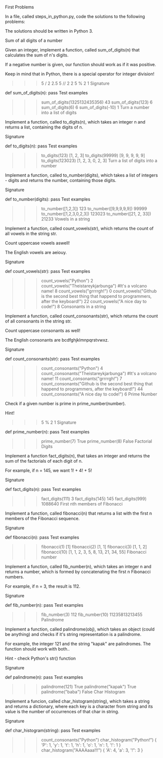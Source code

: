 First Problems

In a file, called steps_in_python.py, code the solutions to the following problems:

The solutions should be written in Python 3.

Sum of all digits of a number

Given an integer, implement a function, called sum_of_digits(n) that calculates the sum of n's digits.

If a negative number is given, our function should work as if it was positive.

Keep in mind that in Python, there is a special operator for integer division!

>>> 5 / 2
2.5
>>> 5 // 2
2
>>> 5 % 2
1
Signature

def sum_of_digits(n):
    pass
Test examples

>>> sum_of_digits(1325132435356)
43
>>> sum_of_digits(123)
6
>>> sum_of_digits(6)
6
>>> sum_of_digits(-10)
1
Turn a number into a list of digits

Implement a function, called to_digits(n), which takes an integer n and returns a list, containing the digits of n.

Signature

def to_digits(n):
    pass
Test examples

>>> to_digits(123)
[1, 2, 3]
>>> to_digits(99999)
[9, 9, 9, 9, 9]
>>> to_digits(123023)
[1, 2, 3, 0, 2, 3]
Turn a list of digits into a number

Implement a function, called to_number(digits), which takes a list of integers - digits and returns the number, containing those digits.

Signature

def to_number(digits):
    pass
Test examples

>>> to_number([1,2,3])
123
>>> to_number([9,9,9,9,9])
99999
>>> to_number([1,2,3,0,2,3])
123023
>>> to_number([21, 2, 33])
21233
Vowels in a string

Implement a function, called count_vowels(str), which returns the count of all vowels in the string str.

Count uppercase vowels aswell!

The English vowels are aeiouy.

Signature

def count_vowels(str):
    pass
Test examples

>>> count_vowels("Python")
2
>>> count_vowels("Theistareykjarbunga") #It's a volcano name!
8
>>> count_vowels("grrrrgh!")
0
>>> count_vowels("Github is the second best thing that happend to programmers, after the keyboard!")
22
>>> count_vowels("A nice day to code!")
8
Consonants in a string

Implement a function, called count_consonants(str), which returns the count of all consonants in the string str.

Count uppercase consonants as well!

The English consonants are bcdfghjklmnpqrstvwxz.

Signature

def count_consonants(str):
    pass
Test examples

>>> count_consonants("Python")
4
>>> count_consonants("Theistareykjarbunga") #It's a volcano name!
11
>>> count_consonants("grrrrgh!")
7
>>> count_consonants("Github is the second best thing that happend to programmers, after the keyboard!")
44
>>> count_consonants("A nice day to code!")
6
Prime Number

Check if a given number is prime in prime_number(number).

Hint!

>>> 5 % 2
1
Signature

def prime_number(n):
    pass
Test examples

>>> prime_number(7)
True
>>> prime_number(8)
False
Factorial Digits

Implement a function fact_digits(n), that takes an integer and returns the sum of the factorials of each digit of n.

For example, if n = 145, we want 1! + 4! + 5!

Signature

def fact_digits(n):
    pass
Test examples

>>> fact_digits(111)
3
>>> fact_digits(145)
145
>>> fact_digits(999)
1088640
First nth members of Fibonacci

Implement a function, called fibonacci(n) that returns a list with the first n members of the Fibonacci sequence.

Signature

def fibonacci(n):
    pass
Test examples

>>> fibonacci(1)
[1]
>>> fibonacci(2)
[1, 1]
>>> fibonacci(3)
[1, 1, 2]
>>> fibonacci(10)
[1, 1, 2, 3, 5, 8, 13, 21, 34, 55]
Fibonacci number

Implement a function, called fib_number(n), which takes an integer n and returns a number, which is formed by concatenating the first n Fibonacci numbers.

For example, if n = 3, the result is 112.

Signature

def fib_number(n):
    pass
Test examples

>>> fib_number(3)
112
>>> fib_number(10)
11235813213455
Palindrome

Implement a function, called palindrome(obj), which takes an object (could be anything) and checks if it's string representation is a palindrome.

For example, the integer 121 and the string "kapak" are palindromes. The function should work with both..

Hint - check Python's str() function

Signature

def palindrome(n):
    pass
Test examples

>>> palindrome(121)
True
>>> palindrome("kapak")
True
>>> palindrome("baba")
False
Char Histogram

Implement a funcion, called char_histogram(string), which takes a string and returns a dictionary, where each key is a character from string and its value is the number of occurrences of that char in string.

Signature

def char_histogram(string):
    pass
Test examples

>>> count_consonants("Python")
>> char_histogram("Python!")
{ 'P': 1, 'y': 1, 't': 1, 'h': 1, 'o': 1, 'n': 1, '!': 1 }
>>> char_histogram("AAAAaaa!!!")
{ 'A': 4, 'a': 3, '!": 3 }
